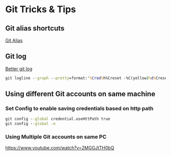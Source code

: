 # Git Tricks & Tips

## Git alias shortcuts
[Git Alias](https://jonsuh.com/blog/git-command-line-shortcuts/)


## Git log 
[Better git log](https://coderwall.com/p/euwpig/a-better-git-log)

```cmd
git logline --graph --pretty=format:'%Cred%h%Creset -%C(yellow)%d%Creset %s %Cgreen(%cr) %C(bold blue)<%an>%Creset' --abbrev-commit
```

## Using different Git accounts on same machine

### Set Config to enable saving credentials based on http path
```cmd 
git config --global credential.useHttPath true
git config --global -e
```


### Using Multiple Git accounts on same PC
https://www.youtube.com/watch?v=2MGGJtTH0bQ
